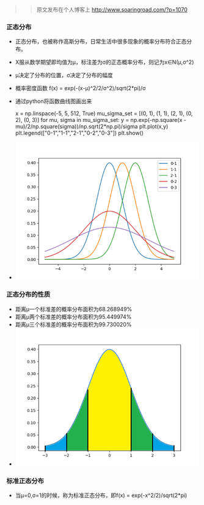 >> 原文发布在个人博客上  http://www.soaringroad.com/?p=1070

### 正态分布

*   正态分布，也被称作高斯分布，日常生活中很多现象的概率分布符合正态分布。
*   X服从数学期望即均值为μ，标注差为σ的正态概率分布，则记为x∈N(μ,σ^2)
*   μ决定了分布的位置，σ决定了分布的幅度
*   概率密度函数 f(x) = exp(-(x-μ)^2/2/σ^2)/sqrt(2*pi)/σ
*   通过python将函数曲线图画出来
    
    x = np.linspace(-5, 5, 512, True) mu_sigma_set = [(0, 1), (1, 1), (2, 1), (0, 2), (0, 3)] for mu, sigma in mu_sigma_set: y = np.exp(-np.square(x - mu)/2/np.square(sigma))/np.sqrt(2*np.pi)/sigma plt.plot(x,y) plt.legend(["0-1","1-1","2-1","0-2","0-3"]) plt.show()

*   ![image][1]

### 正态分布的性质

*   距离μ一个标准差的概率分布面积为68.268949%
*   距离μ两个标准差的概率分布面积为95.449974%
*   距离μ三个标准差的概率分布面积为99.730020%
*   ![image][2]

### 标准正态分布

*   当μ=0,σ=1的时候，称为标准正态分布，即f(x) = exp(-x^2/2)/sqrt(2*pi)

 [1]: https://github.com/wangzhenhui1992/StudyProject/blob/master/math/normal_distribution.png?raw=true
 [2]: https://github.com/wangzhenhui1992/StudyProject/blob/master/math/normal_distribution2.png?raw=true
